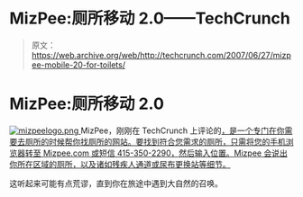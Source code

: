 # MizPee:厕所移动 2.0——TechCrunch

> 原文：<https://web.archive.org/web/http://techcrunch.com/2007/06/27/mizpee-mobile-20-for-toilets/>

# MizPee:厕所移动 2.0

[![mizpeelogo.png](img/53653bc8857de08c08a4affe2680721a.png) ](https://web.archive.org/web/20210124100743/http://mizpee.com/) MizPee，刚刚在 TechCrunch 上评论的[，是一个专门在你需要去厕所的时候帮你找厕所的网站。要找到符合您需求的厕所，只需将您的手机浏览器转至 Mizpee.com 或短信 415-350-2290，然后输入位置。Mizpee 会说出你所在区域的厕所，以及诸如残疾人通道或尿布更换站等细节。](https://web.archive.org/web/20210124100743/http://www.beta.techcrunch.com/2007/06/27/when-youve-got-to-go-go-to-mizpeecom/)

这听起来可能有点荒谬，直到你在旅途中遇到大自然的召唤。